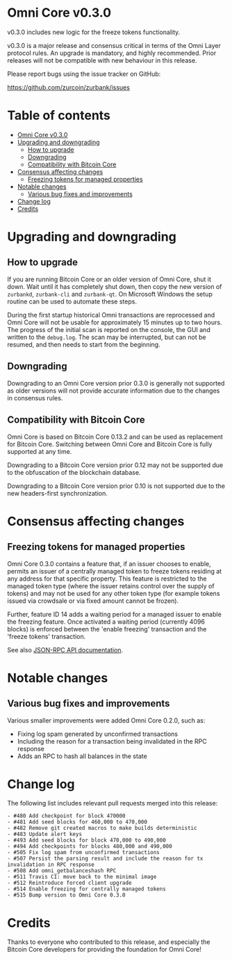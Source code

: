 Omni Core v0.3.0
===================

v0.3.0 includes new logic for the freeze tokens functionality.

v0.3.0 is a major release and consensus critical in terms of the Omni Layer protocol rules.  An upgrade is mandatory, and highly recommended.  Prior releases will not be compatible with new behaviour in this release.

Please report bugs using the issue tracker on GitHub:

  https://github.com/zurcoin/zurbank/issues

Table of contents
=================

- [Omni Core v0.3.0](#omni-core-v030)
- [Upgrading and downgrading](#upgrading-and-downgrading)
  - [How to upgrade](#how-to-upgrade)
  - [Downgrading](#downgrading)
  - [Compatibility with Bitcoin Core](#compatibility-with-zurcoin-core)
- [Consensus affecting changes](#consensus-affecting-changes)
    - [Freezing tokens for managed properties](#freezing-tokens-for-managed-properties)
- [Notable changes](#notable-changes)
  - [Various bug fixes and improvements](#various-bug-fixes-and-improvements)
- [Change log](#change-log)
- [Credits](#credits)

Upgrading and downgrading
=========================

How to upgrade
--------------

If you are running Bitcoin Core or an older version of Omni Core, shut it down. Wait until it has completely shut down, then copy the new version of `zurbankd`, `zurbank-cli` and `zurbank-qt`. On Microsoft Windows the setup routine can be used to automate these steps.

During the first startup historical Omni transactions are reprocessed and Omni Core will not be usable for approximately 15 minutes up to two hours. The progress of the initial scan is reported on the console, the GUI and written to the `debug.log`. The scan may be interrupted, but can not be resumed, and then needs to start from the beginning.

Downgrading
-----------

Downgrading to an Omni Core version prior 0.3.0 is generally not supported as older versions will not provide accurate information due to the changes in consensus rules.

Compatibility with Bitcoin Core
-------------------------------

Omni Core is based on Bitcoin Core 0.13.2 and can be used as replacement for Bitcoin Core. Switching between Omni Core and Bitcoin Core is fully supported at any time.

Downgrading to a Bitcoin Core version prior 0.12 may not be supported due to the obfuscation of the blockchain database.

Downgrading to a Bitcoin Core version prior 0.10 is not supported due to the new headers-first synchronization.

Consensus affecting changes
===========================

Freezing tokens for managed properties
--------------------------------------

Omni Core 0.3.0 contains a feature that, if an issuer chooses to enable, permits an issuer of a centrally managed token to freeze tokens residing at any address for that specific property.  This feature is restricted to the managed token type (where the issuer retains control over the supply of tokens) and may not be used for any other token type (for example tokens issued via crowdsale or via fixed amount cannot be frozen).

Further, feature ID 14 adds a waiting period for a managed issuer to enable the freezing feature.  Once activated a waiting period (currently 4096 blocks) is enforced between the 'enable freezing' transaction and the 'freeze tokens' transaction.

See also [JSON-RPC API documentation](https://github.com/zurcoin/zurbank/blob/master/src/zurbank/doc/rpc-api.md).

Notable changes
===============

Various bug fixes and improvements
----------------------------------

Various smaller improvements were added Omni Core 0.2.0, such as:

- Fixing log spam generated by unconfirmed transactions
- Including the reason for a transaction being invalidated in the RPC response
- Adds an RPC to hash all balances in the state

Change log
==========

The following list includes relevant pull requests merged into this release:
```
- #480 Add checkpoint for block 470000
- #481 Add seed blocks for 460,000 to 470,000
- #482 Remove git created macros to make builds deterministic
- #483 Update alert keys
- #493 Add seed blocks for block 470,000 to 490,000
- #494 Add checkpoints for blocks 480,000 and 490,000
- #505 Fix log spam from unconfirmed transactions
- #507 Persist the parsing result and include the reason for tx invalidation in RPC response
- #508 Add omni_getbalanceshash RPC
- #511 Travis CI: move back to the minimal image
- #512 Reintroduce forced client upgrade
- #514 Enable freezing for centrally managed tokens
- #515 Bump version to Omni Core 0.3.0
```

Credits
=======

Thanks to everyone who contributed to this release, and especially the Bitcoin Core developers for providing the foundation for Omni Core!
